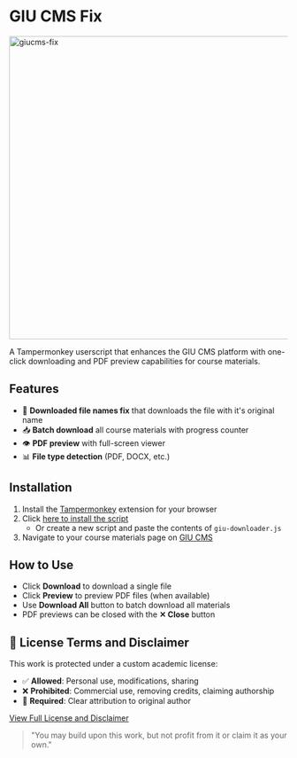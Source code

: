 # GIU CMS Fix

<img width="1075" height="547" alt="giucms-fix" src="https://github.com/user-attachments/assets/0e5cad26-3cf3-4d22-9a8c-075c15251ef3" />

A Tampermonkey userscript that enhances the GIU CMS platform with one-click downloading and PDF preview capabilities for course materials.

## Features

- 🚀 **Downloaded file names fix** that downloads the file with it's original name
- 📥 **Batch download** all course materials with progress counter
- 👁 **PDF preview** with full-screen viewer
- 📊 **File type detection** (PDF, DOCX, etc.)

## Installation

1. Install the [Tampermonkey](https://www.tampermonkey.net/) extension for your browser
2. Click [here to install the script](https://github.com/omarmyousef/giucms-fix/raw/main/giu-downloader.user.js)
   - Or create a new script and paste the contents of `giu-downloader.js`
3. Navigate to your course materials page on [GIU CMS](https://cms.giu-uni.de/)

## How to Use

- Click **Download** to download a single file
- Click **Preview** to preview PDF files (when available)
- Use **Download All** button to batch download all materials
- PDF previews can be closed with the **✕ Close** button

## 📜 License Terms and Disclaimer

This work is protected under a custom academic license:
- ✅ **Allowed**: Personal use, modifications, sharing
- ❌ **Prohibited**: Commercial use, removing credits, claiming authorship
- 🔐 **Required**: Clear attribution to original author

[View Full License and Disclaimer](https://github.com/omarmyousef/giucms-fix/raw/main/license.md)

> "You may build upon this work, but not profit from it or claim it as your own."
